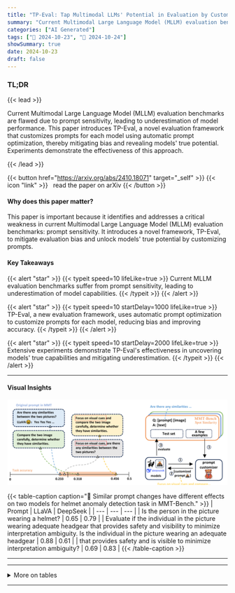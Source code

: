 ```yaml
---
title: "TP-Eval: Tap Multimodal LLMs' Potential in Evaluation by Customizing Prompts"
summary: "Current Multimodal Large Language Model (MLLM) evaluation benchmarks are flawed due to prompt sensitivity, leading to underestimation of model performance.  This paper introduces TP-Eval, a novel eval....."
categories: ["AI Generated"]
tags: ["🔖 2024-10-23", "🤗 2024-10-24"]
showSummary: true
date: 2024-10-23
draft: false
---
```


### TL;DR


{{< lead >}}

Current Multimodal Large Language Model (MLLM) evaluation benchmarks are flawed due to prompt sensitivity, leading to underestimation of model performance.  This paper introduces TP-Eval, a novel evaluation framework that customizes prompts for each model using automatic prompt optimization, thereby mitigating bias and revealing models' true potential. Experiments demonstrate the effectiveness of this approach.

{{< /lead >}}


{{< button href="https://arxiv.org/abs/2410.18071" target="_self" >}}
{{< icon "link" >}} &nbsp; read the paper on arXiv
{{< /button >}}

#### Why does this paper matter?
This paper is important because it identifies and addresses a critical weakness in current Multimodal Large Language Model (MLLM) evaluation benchmarks: prompt sensitivity.  It introduces a novel framework, TP-Eval, to mitigate evaluation bias and unlock models' true potential by customizing prompts.
#### Key Takeaways

{{< alert "star" >}}
{{< typeit speed=10 lifeLike=true >}} Current MLLM evaluation benchmarks suffer from prompt sensitivity, leading to underestimation of model capabilities. {{< /typeit >}}
{{< /alert >}}

{{< alert "star" >}}
{{< typeit speed=10 startDelay=1000 lifeLike=true >}} TP-Eval, a new evaluation framework, uses automatic prompt optimization to customize prompts for each model, reducing bias and improving accuracy. {{< /typeit >}}
{{< /alert >}}

{{< alert "star" >}}
{{< typeit speed=10 startDelay=2000 lifeLike=true >}} Extensive experiments demonstrate TP-Eval's effectiveness in uncovering models' true capabilities and mitigating underestimation. {{< /typeit >}}
{{< /alert >}}

------
#### Visual Insights



![](figures/figures_1_0.png "🔼 Figure 1: (a) shows underestimation caused by unsuitable prompts in MMT-Bench, (b) shows our proposed evaluation framework resolving this by customizing prompts.")





{{< table-caption caption="🔽 Similar prompt changes have different effects on two models for helmet anomaly detection task in MMT-Bench." >}}
| Prompt | LLaVA | DeepSeek |
| --- | --- | --- |
| Is the person in the picture wearing a helmet? | 0.65 | 0.79 |
| Evaluate if the individual in the picture wearing adequate headgear that provides safety and visibility to minimize interpretation ambiguity. Is the individual in the picture wearing an adequate headgear | 0.88 | 0.61 |
| that provides safety and is visible to minimize interpretation ambiguity? | 0.69 | 0.83 |
{{< /table-caption >}}


------







------

<details>
<summary>More on tables
</summary>


{{< table-caption caption="🔽 Table 2: Overall result for MMT-S. All three models exhibited significant performance improvements across a substantial number of tasks following prompt customization." >}}
| Model | Original Score | TP-Eval Score | #Improved Task | Ratio |
| --- | --- | --- | --- | --- |
| LLaVA-1.5-7B | 50.4 | 54.4 | 32 | 25.1% |
| DeepSeek-VL-7B | 55.2 | 57.3 | 21 | 23.3% |
| Mini-Intern VL-Chat-4B-V1-5 | 54.6 | 56.9 | 16 | 40.4% |
{{< /table-caption >}}

{{< table-caption caption="🔽 Similar prompt changes have different effects on two models for helmet anomaly detection task in MMT-Bench." >}}
| Task name | Original prompt | Zero-shot | Few-shot |
| --- | --- | --- | --- |
| helmet anomaly detection | 0.65 | 0.86 | 0.92 |
| artwork emotion recognition | 0.3 | 0.33 | 0.41 |
| spot similarity | 0.23 | 0.42 | 0.52 |
{{< /table-caption >}}


</details>

------

